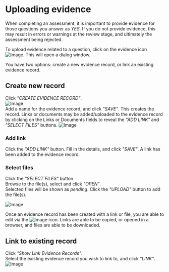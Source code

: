 # Uploading evidence

When completing an assessment, it is important to provide evidence for those questions you answer as _YES_. If you do not provide evidence, this may result in errors or warnings at the review stage, and ultimately the assessment being rejected.

To upload evidence related to a question, click on the evidence icon ![Image](/assets/screenshots/jobs/evidenceIcon.png).  This will open a dialog window. 

You have two options: create a new evidence record, or link an existing evidence record.

## Create new record
Click _"CREATE EVIDENCE RECORD"_.  
![Image](/assets/screenshots/jobs/evidence-newrecord.png)  
Add a name for the evidence record, and click _"SAVE"_. This creates the record. Links or documents may be added/uploaded to the evidence record by clicking on the Links or Documents fields to reveal the _"ADD LINK"_ and _"SELECT FILES"_ buttons.
![Image](/assets/screenshots/jobs/evidence-add-link-doc.png)  

### Add link
Click the _"ADD LINK"_ button. 
Fill in the details, and click _"SAVE"_.
A link has been added to the evidence record.

### Select files
Click the _"SELECT FILES"_ button.  
Browse to the file(s), select and click _"OPEN"_.  
Selected files will be shown as _pending_. Click the _"UPLOAD"_ button to add the file(s).

![Image](/assets/screenshots/jobs/evidence-fileandlink.png)

Once an evidence record has been created with a link or file, you are able to edit via the ![Image](/assets/screenshots/jobs/editIcon.png) icon. Links are able to be copied, or opened in a browser, and files are able to be downloaded.

## Link to existing record
Click _"Show Link Evidence Records"_.  
Select the existing evidence record you wish to link to, and click _"LINK"_.  
![Image](/assets/screenshots/jobs/evidence-link.png)

